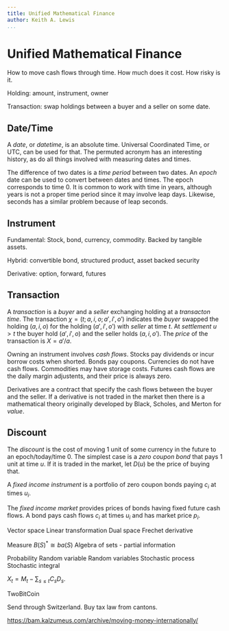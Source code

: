 ```yaml
---
title: Unified Mathematical Finance
author: Keith A. Lewis
...
```


# Unified Mathematical Finance

How to move cash flows through time. How much does it cost. How risky is it.

Holding: amount, instrument, owner

Transaction: swap holdings between a buyer and a seller on some date.

## Date/Time

A _date_, or _datetime_, is an absolute time. Universal Coordinated Time,
or UTC, can be used for that. The permuted acronym has an interesting history,
as do all things involved with measuring dates and times.

The difference of two dates is a _time period_ between two dates.
An _epoch_ date can be used to convert between dates and times. The epoch corresponds to time 0.
It is common to work with time in years, although years is not a proper time period
since it may involve leap days. Likewise, seconds has a similar problem because
of leap seconds.

## Instrument

Fundamental: Stock, bond, currency, commodity.
Backed by tangible assets. 

Hybrid: convertible bond, structured product, asset backed security

Derivative: option, forward, futures

## Transaction

A _transaction_ is a _buyer_ and a _seller_ exchanging holding at a _transacton time_.
The transaction $\chi = (t;a, i, o; a', i', o')$ indicates 
the _buyer_ swapped the holding $(a, i, o)$ for the holding $(a', i', o')$ with _seller_ at time $t$.
At _settlement_ $u > t$
the buyer hold $(a',i',o)$ and the seller holds $(a,i,o')$.
The _price_ of the transaction is $X = a'/a$.

Owning an instrument involves _cash flows_. Stocks pay dividends or incur borrow costs when shorted.
Bonds pay coupons. Currencies do not have cash flows. Commodities may have storage costs.
Futures cash flows are the daily margin adjustents, and their price is always zero.

Derivatives are a contract that specify the cash flows between the buyer and the seller.
If a derivative is not traded in the market then there is a mathematical theory originally
developed by Black, Scholes, and Merton for _value_.

## Discount

The _discount_ is the cost of moving 1 unit of some currency in the future
to an epoch/today/time 0. The simplest case is a _zero coupon bond_ that pays 1 unit at time $u$.
If it is traded in the market, let $D(u)$ be the price of buying that.

A _fixed income instrument_ is a portfolio of zero coupon bonds
paying $c_i$ at times $u_i$.



The _fixed income market_ provides prices of bonds having fixed future cash flows.
A bond pays cash flows $c_i$ at times $u_i$ and has market price $p_i$.

Vector space
	Linear transformation
	Dual space
	Frechet derivative

Measure
	$B(S)^* \cong ba(S)$
	Algebra of sets - partial information

Probability 
	Random variable
	Random variables
	Stochastic process
	Stochastic integral

$X_t = M_t - \sum_{s\le t}C_s D_s$.

TwoBitCoin

Send through Switzerland. Buy tax law from cantons.

https://bam.kalzumeus.com/archive/moving-money-internationally/
